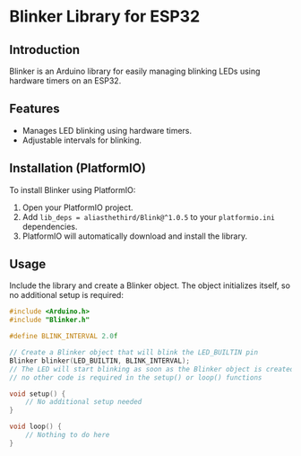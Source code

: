# Blinker Library for ESP32

## Introduction
Blinker is an Arduino library for easily managing blinking LEDs using hardware timers on an ESP32.

## Features
- Manages LED blinking using hardware timers.
- Adjustable intervals for blinking.

## Installation (PlatformIO)
To install Blinker using PlatformIO:
1. Open your PlatformIO project.
2. Add `lib_deps = aliasthethird/Blink@^1.0.5` to your `platformio.ini` dependencies.
3. PlatformIO will automatically download and install the library.

## Usage
Include the library and create a Blinker object. The object initializes itself, so no additional setup is required:

```cpp
#include <Arduino.h>
#include "Blinker.h"

#define BLINK_INTERVAL 2.0f

// Create a Blinker object that will blink the LED_BUILTIN pin
Blinker blinker(LED_BUILTIN, BLINK_INTERVAL);
// The LED will start blinking as soon as the Blinker object is created
// no other code is required in the setup() or loop() functions

void setup() {
    // No additional setup needed
}

void loop() {
    // Nothing to do here
}
```

